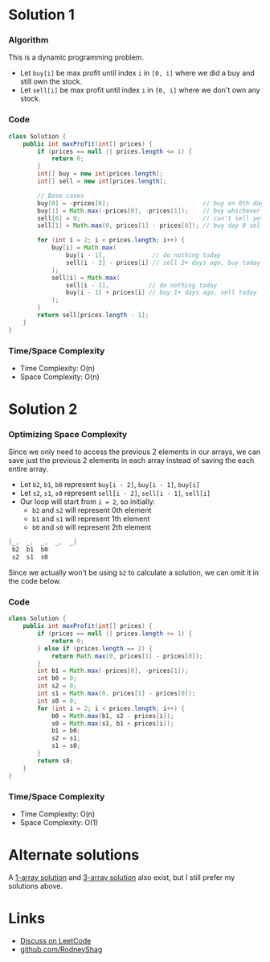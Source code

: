 # Solution 1

### Algorithm

This is a dynamic programming problem.

- Let `buy[i]` be max profit until index `i` in `[0, i]` where we did a buy and still own the stock.
- Let `sell[i]` be max profit until index `i` in `[0, i]` where we don't own any stock.

### Code

```java
class Solution {
    public int maxProfit(int[] prices) {
        if (prices == null || prices.length <= 1) {
            return 0;
        }
        int[] buy = new int[prices.length];
        int[] sell = new int[prices.length];

        // Base cases
        buy[0] = -prices[0];                          // buy on 0th day
        buy[1] = Math.max(-prices[0], -prices[1]);    // buy whichever day is cheaper
        sell[0] = 0;                                  // can't sell yet
        sell[1] = Math.max(0, prices[1] - prices[0]); // buy day 0 sell day 1, if profitable

        for (int i = 2; i < prices.length; i++) {
            buy[i] = Math.max(
                buy[i - 1],             // do nothing today
                sell[i - 2] - prices[i] // sell 2+ days ago, buy today
            );
            sell[i] = Math.max(
                sell[i - 1],           // do nothing today
                buy[i - 1] + prices[i] // buy 1+ days ago, sell today
            );
        }
        return sell[prices.length - 1];
    }
}
```


### Time/Space Complexity

-  Time Complexity: O(n)
- Space Complexity: O(n)


# Solution 2

### Optimizing Space Complexity

Since we only need to access the previous 2 elements in our arrays, we can save just the previous 2 elements in each array instead of saving the each entire array.

- Let `b2`, `b1`, `b0` represent `buy[i - 2]`, `buy[i - 1]`, `buy[i]`
- Let `s2`, `s1`, `s0` represent `sell[i - 2]`, `sell[i - 1]`, `sell[i]`
- Our loop will start from `i = 2`, so initially:
    - `b2` and `s2` will represent 0th element
    - `b1` and `s1` will represent 1th element
    - `b0` and `s0` will represent 2th element

```java
[_,  _,  _,  _,  _]
 b2  b1  b0
 s2  s1  s0
```

Since we actually won't be using `b2` to calculate a solution, we can omit it in the code below.

### Code

```java
class Solution {
    public int maxProfit(int[] prices) {
        if (prices == null || prices.length <= 1) {
            return 0;
        } else if (prices.length == 2) {
            return Math.max(0, prices[1] - prices[0]);
        }
        int b1 = Math.max(-prices[0], -prices[1]);
        int b0 = 0;
        int s2 = 0;
        int s1 = Math.max(0, prices[1] - prices[0]);
        int s0 = 0;
        for (int i = 2; i < prices.length; i++) {
            b0 = Math.max(b1, s2 - prices[i]);
            s0 = Math.max(s1, b1 + prices[i]);
            b1 = b0;
            s2 = s1;
            s1 = s0;
        }
        return s0;
    }
}
```

### Time/Space Complexity

-  Time Complexity: O(n)
- Space Complexity: O(1)

# Alternate solutions

A [1-array solution](https://leetcode.com/problems/best-time-to-buy-and-sell-stock-with-cooldown/discuss/240097) and [3-array solution](https://leetcode.com/problems/best-time-to-buy-and-sell-stock-with-cooldown/discuss/293789) also exist, but I still prefer my solutions above.

# Links

- [Discuss on LeetCode](https://leetcode.com/problems/best-time-to-buy-and-sell-stock-with-cooldown/discuss/441543)
- [github.com/RodneyShag](https://github.com/RodneyShag)
